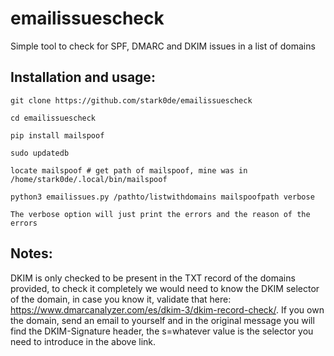 # emailissuescheck
Simple tool to check for SPF, DMARC and DKIM issues in a list of domains



## Installation and usage:

```
git clone https://github.com/stark0de/emailissuescheck

cd emailissuescheck

pip install mailspoof

sudo updatedb

locate mailspoof # get path of mailspoof, mine was in /home/stark0de/.local/bin/mailspoof

python3 emailissues.py /pathto/listwithdomains mailspoofpath verbose

The verbose option will just print the errors and the reason of the errors
```
## Notes:

DKIM is only checked to be present in the TXT record of the domains provided, to check it completely we would need to know the DKIM selector of the domain, in case you know it, validate that here: https://www.dmarcanalyzer.com/es/dkim-3/dkim-record-check/. If you own the domain, send an email to yourself and in the original message you will find the DKIM-Signature header, the s=whatever value is the selector you need to introduce in the above link.
